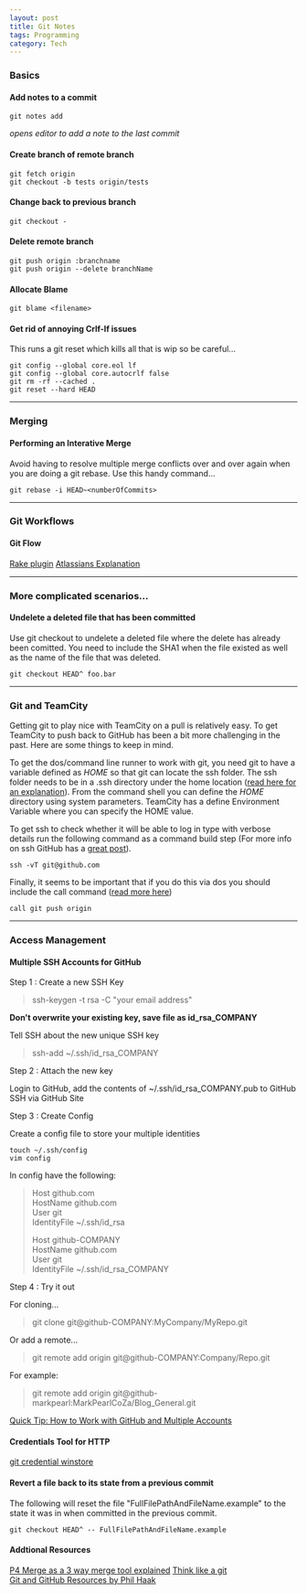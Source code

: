 ```yaml
---
layout: post
title: Git Notes
tags: Programming
category: Tech
---
```

### Basics ###

#### Add notes to a commit ####

~~~
git notes add  
~~~

*opens editor to add a note to the last commit*

#### Create branch of remote branch ####

~~~
git fetch origin  
git checkout -b tests origin/tests  
~~~

#### Change back to previous branch ####

~~~
git checkout -
~~~

#### Delete remote branch ####

~~~
git push origin :branchname  
git push origin --delete branchName
~~~

#### Allocate Blame ####

~~~
git blame <filename>
~~~

#### Get rid of annoying Crlf-lf issues

This runs a git reset which kills all that is wip so be careful...

~~~
git config --global core.eol lf
git config --global core.autocrlf false
git rm -rf --cached .
git reset --hard HEAD
~~~

-------------------------------------------------------------------------

### Merging ###

#### Performing an Interative Merge ####

Avoid having to resolve multiple merge conflicts over and over again when you are doing a git rebase. Use this handy command...

~~~
git rebase -i HEAD~<numberOfCommits>
~~~

-------------------------------------------------------------------------

### Git Workflows ###

#### Git Flow ####

[Rake plugin](https://github.com/nvie/gitflow)
[Atlassians Explanation](https://www.atlassian.com/git/workflows#!workflow-gitflow)

-------------------------------------------------------------------------

### More complicated scenarios...

#### Undelete a deleted file that has been committed

Use git checkout to undelete a deleted file where the delete has already been comitted. You need to include the SHA1 when the file existed as well as the name of the file that was deleted.  

~~~
git checkout HEAD^ foo.bar
~~~

-------------------------------------------------------------------------

### Git and TeamCity ###

Getting git to play nice with TeamCity on a pull is relatively easy. To get TeamCity to push back to GitHub has been a bit more challenging in the past. Here are some things to keep in mind.  

To get the dos/command line runner to work with git, you need git to have a variable defined as $HOME$ so that git can locate the ssh folder. The ssh folder needs to be in a .ssh directory under the home location ([read here for an explanation](http://catch404.net/2013/01/permission-denied-publickey-issues-with-git-on-windows/)). From the command shell you can define the $HOME$ directory using system parameters. TeamCity has a define Environment Variable where you can specify the HOME value.  

To get ssh to check whether it will be able to log in type with verbose details run the following command as a command build step (For more info on ssh GitHub has a [great post](https://help.github.com/articles/error-permission-denied-publickey)).

~~~
ssh -vT git@github.com
~~~

Finally, it seems to be important that if you do this via dos you should include the call command ([read more here](http://stackoverflow.com/questions/13326487/teamcity-on-successful-build-push-to-git-repo))

~~~
call git push origin
~~~

-------------------------------------------------------------------------

### Access Management ###

#### Multiple SSH Accounts for GitHub ####

Step 1 : Create a new SSH Key

> ssh-keygen -t rsa -C "your email address"  

**Don't overwrite your existing key, save file as id_rsa_COMPANY**

Tell SSH about the new unique SSH key

> ssh-add ~/.ssh/id_rsa_COMPANY

Step 2 : Attach the new key  

Login to GitHub, add the contents of ~/.ssh/id_rsa_COMPANY.pub to GitHub SSH via GitHub Site  

Step 3 : Create Config  

Create a config file to store your multiple identities

~~~
touch ~/.ssh/config
vim config
~~~

In config have the following:

> Host github.com  
> HostName github.com  
> User git  
> IdentityFile ~/.ssh/id_rsa  
>  
> Host github-COMPANY  
> HostName github.com  
> User git  
> IdentityFile ~/.ssh/id_rsa_COMPANY  

Step 4 : Try it out  

For cloning...  

> git clone git@github-COMPANY:MyCompany/MyRepo.git

Or add a remote...  

> git remote add origin git@github-COMPANY:Company/Repo.git

For example:

> git remote add origin git@github-markpearl:MarkPearlCoZa/Blog_General.git  


[Quick Tip: How to Work with GitHub and Multiple Accounts](http://code.tutsplus.com/tutorials/quick-tip-how-to-work-with-github-and-multiple-accounts--net-22574)  

#### Credentials Tool for HTTP ####

[git credential winstore](https://gitcredentialstore.codeplex.com/)  


#### Revert a file back to its state from a previous commit ####

The following will reset the file "FullFilePathAndFileName.example" to the state it was in when committed in the previous commit.  

~~~
git checkout HEAD^ -- FullFilePathAndFileName.example
~~~

#### Addtional Resources ####

[P4 Merge as a 3 way merge tool explained](http://naleid.com/blog/2013/10/29/how-to-use-p4merge-as-a-3-way-merge-tool-with-git-and-tower-dot-app)
[Think like a git](http://think-like-a-git.net/)  
[Git and GitHub Resources by Phil Haak](http://haacked.com/archive/2014/12/03/git-and-github-resources/)  
